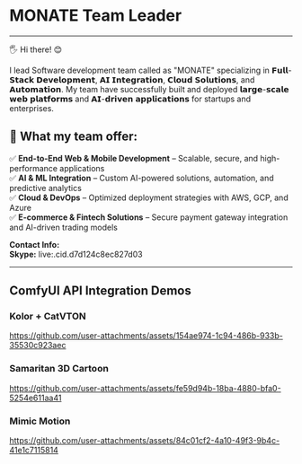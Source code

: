 # MONATE Team Leader

---

🖐 Hi there! 😊

I lead Software development team called as "MONATE" specializing in 𝗙𝘂𝗹𝗹-𝗦𝘁𝗮𝗰𝗸 𝗗𝗲𝘃𝗲𝗹𝗼𝗽𝗺𝗲𝗻𝘁, 𝗔𝗜 𝗜𝗻𝘁𝗲𝗴𝗿𝗮𝘁𝗶𝗼𝗻, 𝗖𝗹𝗼𝘂𝗱 𝗦𝗼𝗹𝘂𝘁𝗶𝗼𝗻𝘀, and 𝗔𝘂𝘁𝗼𝗺𝗮𝘁𝗶𝗼𝗻. My team have successfully built and deployed 𝗹𝗮𝗿𝗴𝗲-𝘀𝗰𝗮𝗹𝗲 𝘄𝗲𝗯 𝗽𝗹𝗮𝘁𝗳𝗼𝗿𝗺𝘀 and 𝗔𝗜-𝗱𝗿𝗶𝘃𝗲𝗻 𝗮𝗽𝗽𝗹𝗶𝗰𝗮𝘁𝗶𝗼𝗻𝘀 for startups and enterprises.

## 🚀 What my team offer:</br>
✅ **End-to-End Web & Mobile Development** – Scalable, secure, and high-performance applications<br />
✅ **AI & ML Integration** – Custom AI-powered solutions, automation, and predictive analytics<br />
✅ **Cloud & DevOps** – Optimized deployment strategies with AWS, GCP, and Azure<br />
✅ **E-commerce & Fintech Solutions** – Secure payment gateway integration and AI-driven trading models<br />

**Contact Info:**  
**Skype:** live:.cid.d7d124c8ec827d03  

---

## ComfyUI API Integration Demos

### Kolor + CatVTON

https://github.com/user-attachments/assets/154ae974-1c94-486b-933b-35530c923aec

### Samaritan 3D Cartoon

https://github.com/user-attachments/assets/fe59d94b-18ba-4880-bfa0-5254e611aa41

### Mimic Motion

https://github.com/user-attachments/assets/84c01cf2-4a10-49f3-9b4c-41e1c7115814
